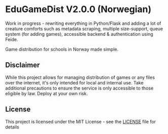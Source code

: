 # EduGameDist V2.0.0 (Norwegian)

Work in progress - rewriting everything in Python/Flask and adding a lot of creature comforts such as metadata scraping, multiple size-support, queue system (for adding games), accessible backend & authentication using Feide.

Game distribution for schools in Norway made simple.

## Disclaimer
While this project allows for managing distribution of games or any files over the internet, it's only intended for local and internal use. Take additional precautions to ensure the service is only accessible to those eligible by law. Deploy at your own risk.

## License

This project is licensed under the MIT License - see the [LICENSE](LICENSE) file for details
